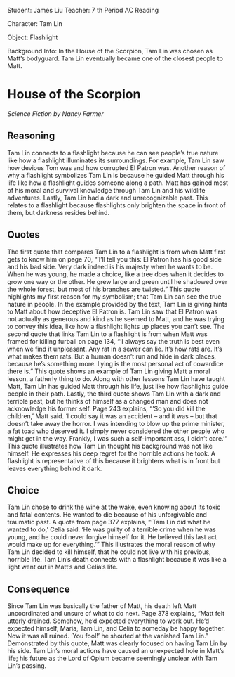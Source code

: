 
Student: James Liu
Teacher: 
7 th Period AC Reading

Character: Tam Lin

Object: Flashlight

Background Info: In the House of the Scorpion, Tam Lin was chosen as Matt’s bodyguard. Tam Lin eventually became one of the closest people to Matt.

# House of the Scorpion
*Science Fiction by Nancy Farmer*


## Reasoning
Tam Lin connects to a flashlight because he can see people’s true nature like
how a flashlight illuminates its surroundings. For example, Tam Lin saw how devious
Tom was and how corrupted El Patron was. Another reason of why a flashlight
symbolizes Tam Lin is because he guided Matt through his life like how a flashlight
guides someone along a path. Matt has gained most of his moral and survival
knowledge through Tam Lin and his wildlife adventures. Lastly, Tam Lin had a dark and
unrecognizable past. This relates to a flashlight because flashlights only brighten the
space in front of them, but darkness resides behind.

## Quotes
The first quote that compares Tam Lin to a flashlight is from when Matt first gets
to know him on page 70, “’I’ll tell you this: El Patron has his good side and his bad side.
Very dark indeed is his majesty when he wants to be. When he was young, he made a
choice, like a tree does when it decides to grow one way or the other. He grew large
and green until he shadowed over the whole forest, but most of his branches are
twisted.” This quote highlights my first reason for my symbolism; that Tam Lin can see
the true nature in people. In the example provided by the text, Tam Lin is giving hints to
Matt about how deceptive El Patron is. Tam Lin saw that El Patron was not actually as
generous and kind as he seemed to Matt, and he was trying to convey this idea, like
how a flashlight lights up places you can’t see.
The second quote that links Tam Lin to a flashlight is from when Matt was framed
for killing furball on page 134, “’I always say the truth is best even when we find it
unpleasant. Any rat in a sewer can lie. It’s how rats are. It’s what makes them rats. But
a human doesn’t run and hide in dark places, because he’s something more. Lying is
the most personal act of cowardice there is.” This quote shows an example of Tam Lin
giving Matt a moral lesson, a fatherly thing to do. Along with other lessons Tam Lin have
taught Matt, Tam Lin has guided Matt through his life, just like how flashlights guide
people in their path.
Lastly, the third quote shows Tam Lin with a dark and terrible past, but he thinks
of himself as a changed man and does not acknowledge his former self. Page 243
explains, “’So you did kill the children,’ Matt said. ‘I could say it was an accident – and it
was – but that doesn’t take away the horror. I was intending to blow up the prime
minister, a fat toad who deserved it. I simply never considered the other people who
might get in the way. Frankly, I was such a self-important ass, I didn’t care.’” This quote
illustrates how Tam Lin thought his background was not like himself. He expresses his
deep regret for the horrible actions he took. A flashlight is representative of this because
it brightens what is in front but leaves everything behind it dark.

## Choice
Tam Lin chose to drink the wine at the wake, even knowing about its toxic and
fatal contents. He wanted to die because of his unforgivable and traumatic past. A quote
from page 377 explains, “‘Tam Lin did what he wanted to do,’ Celia said. ‘He was guilty
of a terrible crime when he was young, and he could never forgive himself for it. He
believed this last act would make up for everything.’” This illustrates the moral reason of
why Tam Lin decided to kill himself, that he could not live with his previous, horrible life.
Tam Lin’s death connects with a flashlight because it was like a light went out in Matt’s
and Celia’s life.

## Consequence

Since Tam Lin was basically the father of Matt, his death left Matt uncoordinated
and unsure of what to do next. Page 378 explains, “Matt felt utterly drained. Somehow,
he’d expected everything to work out. He’d expected himself, Maria, Tam Lin, and Celia
to someday be happy together. Now it was all ruined. ‘You fool!’ he shouted at the
vanished Tam Lin.” Demonstrated by this quote, Matt was clearly focused on having
Tam Lin by his side. Tam Lin’s moral actions have caused an unexpected hole in Matt’s
life; his future as the Lord of Opium became seemingly unclear with Tam Lin’s passing.
